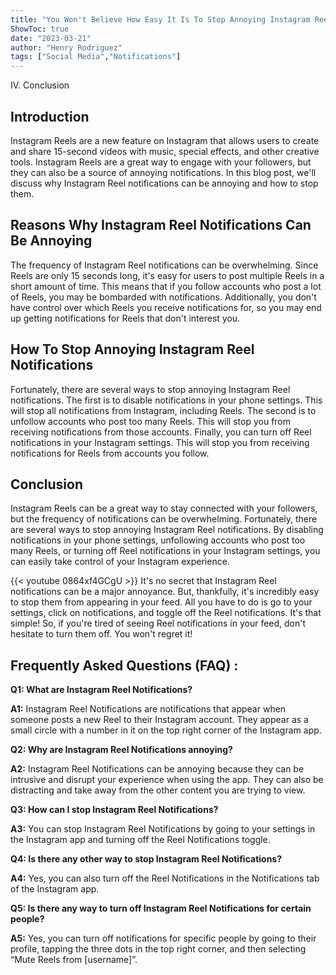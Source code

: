 ```yaml
---
title: "You Won't Believe How Easy It Is To Stop Annoying Instagram Reel Notifications!"
ShowToc: true 
date: "2023-03-21"
author: "Henry Rodriguez" 
tags: ["Social Media","Notifications"]
---
```

IV. Conclusion 

## Introduction

Instagram Reels are a new feature on Instagram that allows users to create and share 15-second videos with music, special effects, and other creative tools. Instagram Reels are a great way to engage with your followers, but they can also be a source of annoying notifications. In this blog post, we'll discuss why Instagram Reel notifications can be annoying and how to stop them.

## Reasons Why Instagram Reel Notifications Can Be Annoying

The frequency of Instagram Reel notifications can be overwhelming. Since Reels are only 15 seconds long, it's easy for users to post multiple Reels in a short amount of time. This means that if you follow accounts who post a lot of Reels, you may be bombarded with notifications. Additionally, you don't have control over which Reels you receive notifications for, so you may end up getting notifications for Reels that don't interest you.

## How To Stop Annoying Instagram Reel Notifications

Fortunately, there are several ways to stop annoying Instagram Reel notifications. The first is to disable notifications in your phone settings. This will stop all notifications from Instagram, including Reels. The second is to unfollow accounts who post too many Reels. This will stop you from receiving notifications from those accounts. Finally, you can turn off Reel notifications in your Instagram settings. This will stop you from receiving notifications for Reels from accounts you follow.

## Conclusion

Instagram Reels can be a great way to stay connected with your followers, but the frequency of notifications can be overwhelming. Fortunately, there are several ways to stop annoying Instagram Reel notifications. By disabling notifications in your phone settings, unfollowing accounts who post too many Reels, or turning off Reel notifications in your Instagram settings, you can easily take control of your Instagram experience.

{{< youtube 0864xf4GCgU >}} 
It's no secret that Instagram Reel notifications can be a major annoyance. But, thankfully, it's incredibly easy to stop them from appearing in your feed. All you have to do is go to your settings, click on notifications, and toggle off the Reel notifications. It's that simple! So, if you're tired of seeing Reel notifications in your feed, don't hesitate to turn them off. You won't regret it!

## Frequently Asked Questions (FAQ) :
**Q1: What are Instagram Reel Notifications?**

**A1:** Instagram Reel Notifications are notifications that appear when someone posts a new Reel to their Instagram account. They appear as a small circle with a number in it on the top right corner of the Instagram app.

**Q2: Why are Instagram Reel Notifications annoying?**

**A2:** Instagram Reel Notifications can be annoying because they can be intrusive and disrupt your experience when using the app. They can also be distracting and take away from the other content you are trying to view.

**Q3: How can I stop Instagram Reel Notifications?**

**A3:** You can stop Instagram Reel Notifications by going to your settings in the Instagram app and turning off the Reel Notifications toggle.

**Q4: Is there any other way to stop Instagram Reel Notifications?**

**A4:** Yes, you can also turn off the Reel Notifications in the Notifications tab of the Instagram app.

**Q5: Is there any way to turn off Instagram Reel Notifications for certain people?**

**A5:** Yes, you can turn off notifications for specific people by going to their profile, tapping the three dots in the top right corner, and then selecting “Mute Reels from [username]”.


